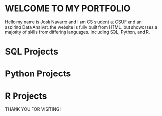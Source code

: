 # WELCOME TO MY PORTFOLIO
Hello my name is Josh Navarro and I am  CS student at CSUF and an aspiring Data Analyst,
the website is fully built from HTML, but showcases a majority of skills from differing languages. 
Including SQL, Python, and R.

# SQL Projects

# Python Projects

# R Projects

THANK YOU FOR VISITING!
